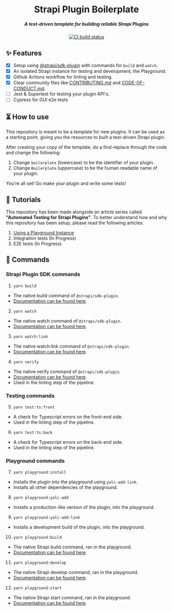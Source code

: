 <div style="text-align: center">
  <h1>Strapi Plugin Boilerplate</h1>
  <h5>A test-driven template for building reliable Strapi Plugins</h5>

  <a href="https://codecov.io/gh/pluginpal/strapi-plugin-boilerplate">
    <img src="https://img.shields.io/github/actions/workflow/status/pluginpal/strapi-plugin-boilerplate/tests.yml?branch=main" alt="CI build status" />
  </a>
</div>

## ✨ Features

- [x] Setup using [@strapi/sdk-plugin](https://github.com/strapi/sdk-plugin) with commands for `build` and `watch`.
- [x] An isolated Strapi instance for testing and development, the Playground.
- [x] Github Actions workflow for linting and testing.
- [x] Clear community files like [CONTRIBUTING.md](https://github.com/pluginpal/strapi-plugin-boilerplate/blob/main/CONTRIBUTING.md) and [CODE-OF-CONDUCT.md](https://github.com/pluginpal/strapi-plugin-boilerplate/blob/main/CODE_OF_CONDUCT.md).
- [ ] Jest & Supertest for testing your plugin API's.
- [ ] Cypress for GUI e2e tests

## ⏳ How to use

This repository is meant to be a template for new plugins. It can be used as a starting point, giving you the resources to built a test-driven Strapi plugin.

After creating your copy of the template, do a find-replace through the code and change the following:

1. Change `boilerplate` (lowercase) to be the identifier of your plugin.
2. Change `Boilerplate` (uppercase) to be the human readable name of your plugin.

You're all set! Go make your plugin and write some tests!

## 📓 Tutorials

This repository has been made alongside an article series called **"Automated Testing for Strapi Plugins"**.
To better understand how and why this repository has been setup, please read the following articles:

1. [Using a Playground Instance](https://www.pluginpal.io/automated-testing-for-strapi-plugins-using-a-playground-instance)
2. Integration tests (In Progress)
3. E2E tests (In Progress)

## 🔌 Commands

### Strapi Plugin SDK commands

1. `yarn build`
  - The native build command of `@strapi/sdk-plugin`.
  - [Documentation can be found here](https://docs.strapi.io/dev-docs/plugins/development/plugin-sdk).
2. `yarn watch`
  - The native watch command of `@strapi/sdk-plugin`.
  - [Documentation can be found here](https://docs.strapi.io/dev-docs/plugins/development/plugin-sdk).
3. `yarn watch:link`
  - The native watch:link command of `@strapi/sdk-plugin`.
  - [Documentation can be found here](https://docs.strapi.io/dev-docs/plugins/development/plugin-sdk).
4. `yarn verify`
  - The native verify command of `@strapi/sdk-plugin`.
  - [Documentation can be found here](https://docs.strapi.io/dev-docs/plugins/development/plugin-sdk).
  - Used in the linting step of the pipeline.

### Testing commands

5. `yarn test:ts:front`
  - A check for Typescript errors on the front-end side.
  - Used in the linting step of the pipeline.
6. `yarn test:ts:back`
  - A check for Typescript errors on the back-end side.
  - Used in the linting step of the pipeline.

### Playground commands

7. `yarn playground:install`
  - Installs the plugin into the playground using `yalc-add-link`.
  - Installs all other dependencies of the playground.
8. `yarn playground:yalc-add`
  - Installs a production-like version of the plugin, into the playground.
9. `yarn playground:yalc-add-link`
  - Installs a development build of the plugin, into the playground.
10. `yarn playground:build`
  - The native Strapi build command, ran in the playground.
  - [Documentation can be found here](https://docs.strapi.io/dev-docs/cli).
11. `yarn playground:develop`
  - The native Strapi develop command, ran in the playground.
  - [Documentation can be found here](https://docs.strapi.io/dev-docs/cli).
12. `yarn playground:start`
  - The native Strapi start command, ran in the playground.
  - [Documentation can be found here](https://docs.strapi.io/dev-docs/cli).
